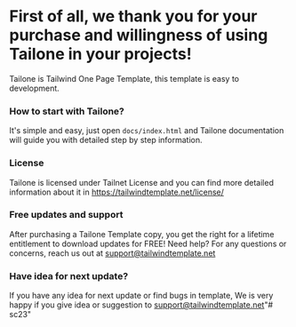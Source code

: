 # First of all, we thank you for your purchase and willingness of using Tailone in your projects! #

Tailone is Tailwind One Page Template, this template is easy to development.

### How to start with Tailone? ###

It's simple and easy, just open `docs/index.html` and Tailone documentation will guide you with detailed step by step information.

### License ###

Tailone is licensed under Tailnet License and you can find more detailed information about it in https://tailwindtemplate.net/license/

### Free updates and support ###

After purchasing a Tailone Template copy, you get the right for a lifetime entitlement to download updates for FREE! Need help? For any questions or concerns, reach us out at support@tailwindtemplate.net

### Have idea for next update? ###

If you have any idea for next update or find bugs in template, We is very happy if you give idea or suggestion to support@tailwindtemplate.net"# sc23" 
